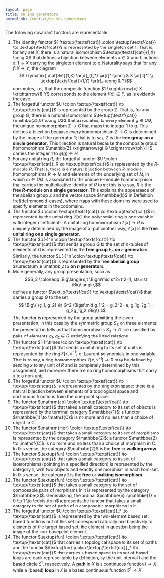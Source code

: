```yaml
---
layout: page
title: on $n$ generators
permalink: /context/on_$n$_generators
---
```

The following covariant functors are representable.
1. The identity functor $1_\textup{\textsf{cat}} \colon \textup{\textsf{cat}} \to \textup{\textsf{cat}}$ is represented by the singleton set $1$. That is, for any set $X$, there is a natural isomorphism $\textup{\textsf{cat}}(1,X) \cong X$ that defines a bijection between elements $x \in X$ and functions $x \colon 1 \to X$ carrying the singleton element to $x$. Naturality says that for any $f \colon X \to Y$, the diagram
$$ \xymatrix{ \cat{Set}(1,X) \ar[d]_{f_*} \ar[r]^-\cong & X \ar[d]^f \\ \textup{\textsf{cat}}(1,Y) \ar[r]_-\cong & Y}$$ commutes, i.e., that the composite function $1 \xrightarrow{x} X \xrightarrow{f} Y$ corresponds to the element $f(x) \in Y$, as is evidently the case.
2. The forgetful functor $U \colon \textup{\textsf{cat}} \to \textup{\textsf{cat}}$ is represented by the group $\mathbb{Z}$. That is, for any group $G$, there is a natural isomorphism $\textup{\textsf{cat}}(\mathbb{Z},G) \cong UG$ that associates, to every element $g \in UG$, the unique homomorphism $\mathbb{Z} \to G$ that maps the integer 1 to $g$. This defines a bijection because every homomorphism $\mathbb{Z} \to G$ is determined by the image of the generator $1$; that is to say, $\mathbb{Z}$ is the **free group on a single generator**. This bijection is natural because the composite group homomorphism $\mathbb{Z} \xrightarrow{g} G \xrightarrow{\phi} H$ carries the integer 1 to $\phi(g) \in H$.
3. For any unital ring $R$, the forgetful functor $U \colon \textup{\textsf{cat}}_R \to \textup{\textsf{cat}}$ is represented by the $R$-module $R$. That is, there is a natural bijection between $R$-module homomorphisms $R \to M$ and elements of the underlying set of $M$, in which $m \in UM$ is associated to the unique $R$-module homomorphism that carries the multiplicative identity of $R$ to $m$; this is to say, $R$ is the **free $R$-module on a single generator**. This explains the appearance of the abelian group $\mathbb{Z}$ and the vector space $\mathbbe{k}$ in Definition \ref{defn:monoid-cases}, where maps with these domains were used to specify elements in the codomains.
4. The functor $U \colon \textup{\textsf{cat}} \to \textup{\textsf{cat}}$ is represented by the unital ring $\mathbb{Z}[x]$, the polynomial ring in one variable with integer coefficients. A unital ring homomorphism $\mathbb{Z}[x] \to R$ is uniquely determined by the image of $x$; put another way, $\mathbb{Z}[x]$ is the **free unital ring on a single generator**.
5. The functor $U(-)^n \colon \textup{\textsf{cat}} \to \textup{\textsf{cat}}$ that sends a group $G$ to the set of $n$-tuples of elements of $G$ is represented by the **free group** $F_n$ **on $n$ generators**. Similarly, the functor $U(-)^n \colon \textup{\textsf{cat}} \to \textup{\textsf{cat}}$ is represented by the **free abelian group** $\Directsum_n \mathbb{Z}$ **on $n$ generators**.
6. More generally, any group presentation, such as
$$S_3 \coloneqq \Big\langle s,t \Bigm\mid s^2=t^2=1, sts=tst \Big\rangle,$$ defines a functor $\textup{\textsf{cat}} \to \textup{\textsf{cat}}$ that carries a group $G$ to the set $$ \Big\{ (g_1, g_2) \in G^2 \Bigm\mid g_1^2 = g_2^2 =e, g_1g_2g_1 = g_2g_1g_2 \Big\}.$$ The functor is represented by the group admitting the given presentation, in this case by the symmetric group $S_3$ on three elements: the presentation tells us that homomorphisms $S_3 \to G$ are classified by pairs of elements $g_1,g_2 \in G$ satisfying the listed relations.
7. The functor $(-)^\times \colon \textup{\textsf{cat}} \to \textup{\textsf{cat}}$ that sends a unital ring to its set of units is represented by the ring $\mathbb{Z}[x,x^{-1}]$ of Laurent polynomials in one variable. That is to say, a ring homomorphism $\mathbb{Z}[x,x^{-1}] \to R$ may be defined by sending $x$ to any unit of $R$ and is completely determined by this assignment, and moreover there are no ring homomorphisms that carry $x$ to a non-unit.
8. The forgetful functor $U \colon \textup{\textsf{cat}} \to \textup{\textsf{cat}}$ is represented by the singleton space: there is a natural bijection between elements of a topological space and continuous functions from the one-point space.
9. The functor $\mathrm{ob} \colon \textup{\textsf{cat}} \to \textup{\textsf{cat}}$ that takes a small category to its set of objects is represented by the terminal category $\mathbbe{1}$: a functor $\mathbbe{1} \to \mathsf{C}$ is no more and no less than a choice of object in $\mathsf{C}$.
10. The functor $\mathrm{mor} \colon \textup{\textsf{cat}} \to \textup{\textsf{cat}}$ that takes a small category to its set of morphisms is represented by the category $\mathbbe{2}$: a functor $\mathbbe{2} \to \mathsf{C}$ is no more and no less than a choice of morphism in $\mathsf{C}$. In this sense, the category $\mathbbe{2}$ is the **free** or **walking arrow**.
11. The functor $\textup{fun} \colon \textup{\textsf{cat}} \to \textup{\textsf{cat}}$ that takes a small category to its set of isomorphisms (pointing in a specified direction) is represented by the category $\mathbb{I}$, with two objects and exactly one morphism in each hom-set. In this sense, the category $\mathbb{I}$ is the **free** or **walking isomorphism**.
12. The functor $\textup{fun} \colon \textup{\textsf{cat}} \to \textup{\textsf{cat}}$ that takes a small category to the set of composable pairs of morphisms in it is represented by the category $\mathbbe{3}$. Generalizing, the ordinal $\mathbbe{n}+\mathbbe{1} = 0 \to 1 \to \cdots \to n$ represents the functor that takes a small category to the set of paths of $n$ composable morphisms in it.
13. The forgetful functor $U \colon \textup{\textsf{cat}}_* \to \textup{\textsf{cat}}$ is represented by the two-element based set: based functions out of this set correspond naturally and bijectively to elements of the target based set, the element in question being the image of the non-basepoint element.
14. The functor $\textup{fun} \colon \textup{\textsf{cat}} \to \textup{\textsf{cat}}$ that carries a topological space to its set of paths and the functor $\textup{fun} \colon \textup{\textsf{cat}}_* \to \textup{\textsf{cat}}$ that carries a based space to its set of based loops are each representable by definition, by the unit interval $I$ and the based circle $S^1$, respectively. A **path** in $X$ is a continuous function $I \to X$ while a (based)  **loop** in $X$ is a based continuous function $S^1 \to X$.
